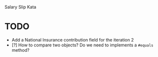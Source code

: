 Salary Slip Kata

# TODO

- Add a National Insurance contribution field for the iteration 2
- [?] How to compare two objects? Do we need to implements a `#equals` method?
